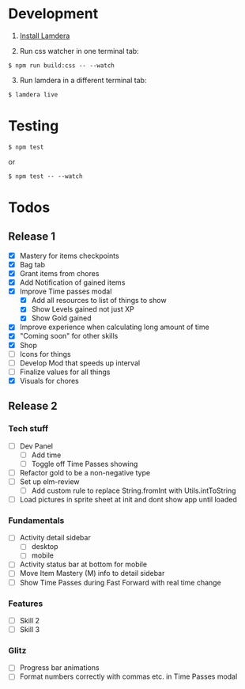 # Development

1. [Install Lamdera](https://lamdera.com/start)

2. Run css watcher in one terminal tab:
```
$ npm run build:css -- --watch
```

3. Run lamdera in a different terminal tab:
```
$ lamdera live
```

# Testing

```
$ npm test
```

or

```
$ npm test -- --watch
```

# Todos

## Release 1
- [x] Mastery for items checkpoints
- [x] Bag tab
- [x] Grant items from chores
- [x] Add Notification of gained items
- [x] Improve Time passes modal
  - [x] Add all resources to list of things to show
  - [x] Show Levels gained not just XP
  - [x] Show Gold gained
- [x] Improve experience when calculating long amount of time
- [x] "Coming soon" for other skills
- [x] Shop
- [ ] Icons for things
- [ ] Develop Mod that speeds up interval
- [ ] Finalize values for all things
- [x] Visuals for chores

## Release 2
### Tech stuff
- [ ] Dev Panel
	- [ ] Add time
	- [ ] Toggle off Time Passes showing
- [ ] Refactor gold to be a non-negative type
- [ ] Set up elm-review
  - [ ] Add custom rule to replace String.fromInt with Utils.intToString
- [ ] Load pictures in sprite sheet at init and dont show app until loaded

### Fundamentals
- [ ] Activity detail sidebar
	- [ ] desktop
	- [ ] mobile
- [ ] Activity status bar at bottom for mobile
- [ ] Move Item Mastery (M) info to detail sidebar
- [ ] Show Time Passes during Fast Forward with real time change

### Features
- [ ] Skill 2
- [ ] Skill 3

### Glitz
- [ ] Progress bar animations
- [ ] Format numbers correctly with commas etc. in Time Passes modal